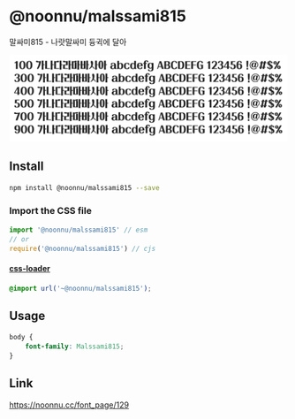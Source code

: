 # @noonnu/malssami815

말싸미815 - 나랏말싸미 듕귁에 달아

![example](./example.png)

## Install

```bash
npm install @noonnu/malssami815 --save
```

### Import the CSS file

```js
import '@noonnu/malssami815' // esm
// or
require('@noonnu/malssami815') // cjs
```

#### [css-loader](https://github.com/webpack-contrib/css-loader)

```css
@import url('~@noonnu/malssami815');
```

## Usage

```css
body {
    font-family: Malssami815;
}
```

## Link

https://noonnu.cc/font_page/129
